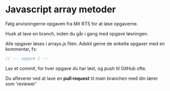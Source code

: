 # Javascript array metoder
Følg anvisningerne opgaven fra Mit RTS for at løse opgaverne.

Husk at lave en branch, inden du går i gang med opgave løsningen.

Alle opgaver løses i arrays.js filen. 
Adskil gerne de enkelte opgaver med en kommentar, fx: 
```js
// --- opgave 1 ---
```

Lav et commit, for hver opgave du har løst, og push til GitHub ofte.

Du afleverer ved at lave en **pull request** til main branchen med din lærer som 'reviewer'

